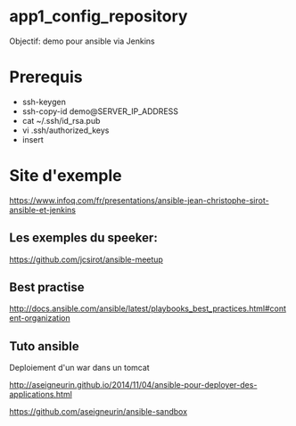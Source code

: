 # app1_config_repository
Objectif:
  demo pour ansible via Jenkins

# Prerequis
* ssh-keygen
* ssh-copy-id demo@SERVER_IP_ADDRESS
* cat ~/.ssh/id_rsa.pub
* vi .ssh/authorized_keys
* insert

# Site d'exemple

 https://www.infoq.com/fr/presentations/ansible-jean-christophe-sirot-ansible-et-jenkins

## Les exemples du speeker:
https://github.com/jcsirot/ansible-meetup

## Best practise
http://docs.ansible.com/ansible/latest/playbooks_best_practices.html#content-organization

## Tuto ansible
Deploiement d'un war dans un tomcat

  http://aseigneurin.github.io/2014/11/04/ansible-pour-deployer-des-applications.html

  https://github.com/aseigneurin/ansible-sandbox
